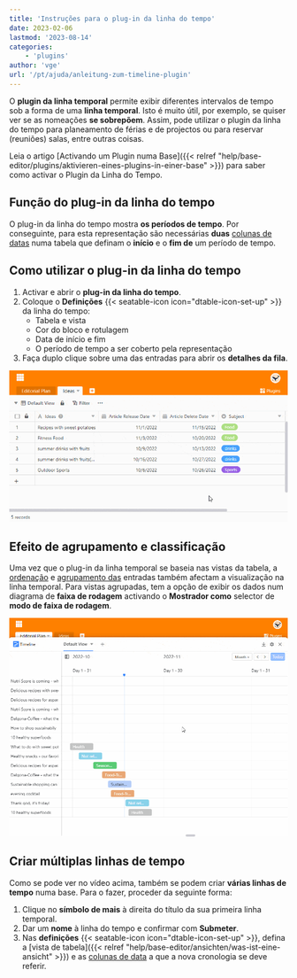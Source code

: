 ```yaml
---
title: 'Instruções para o plug-in da linha do tempo'
date: 2023-02-06
lastmod: '2023-08-14'
categories:
    - 'plugins'
author: 'vge'
url: '/pt/ajuda/anleitung-zum-timeline-plugin'
---
```


O **plugin da linha temporal** permite exibir diferentes intervalos de tempo sob a forma de uma **linha temporal**. Isto é muito útil, por exemplo, se quiser ver se as nomeações **se sobrepõem**. Assim, pode utilizar o plugin da linha do tempo para planeamento de férias e de projectos ou para reservar (reuniões) salas, entre outras coisas.

Leia o artigo [Activando um Plugin numa Base]({{< relref "help/base-editor/plugins/aktivieren-eines-plugins-in-einer-base" >}}) para saber como activar o Plugin da Linha do Tempo.

## Função do plug-in da linha do tempo

O plug-in da linha do tempo mostra **os períodos de tempo**. Por conseguinte, para esta representação são necessárias **duas** [colunas de datas](https://seatable.io/pt/docs/datum-dauer-und-personen/die-datum-spalte/) numa tabela que definam o **início** e o **fim de** um período de tempo.

## Como utilizar o plug-in da linha do tempo

1. Activar e abrir o **plug-in da linha do tempo**.
2. Coloque o **Definições** {{< seatable-icon icon="dtable-icon-set-up" >}} da linha do tempo:
    - Tabela e vista
    - Cor do bloco e rotulagem
    - Data de início e fim
    - O período de tempo a ser coberto pela representação
3. Faça duplo clique sobre uma das entradas para abrir os **detalhes da fila**.

![](images/timeline-plugin.gif)

## Efeito de agrupamento e classificação

Uma vez que o plug-in da linha temporal se baseia nas vistas da tabela, a [ordenação](https://seatable.io/pt/docs/ansichtsoptionen/sortieren-von-eintraegen-in-einer-ansicht/) e [agrupamento das](https://seatable.io/pt/docs/grundlagen-von-ansichten/ansichten-in-ordnern-gruppieren/) entradas também afectam a visualização na linha temporal. Para vistas agrupadas, tem a opção de exibir os dados num diagrama de **faixa de rodagem** activando o **Mostrador como** selector de **modo de faixa de rodagem**.

![Agrupamento de Plugin da Linha do Tempo](images/timeline-plugingroup-3.gif)

## Criar múltiplas linhas de tempo

Como se pode ver no vídeo acima, também se podem criar **várias linhas de tempo** numa base. Para o fazer, proceder da seguinte forma:

1. Clique no **símbolo de mais** à direita do título da sua primeira linha temporal.
2. Dar um **nome** à linha do tempo e confirmar com **Submeter**.
3. Nas **definições** {{< seatable-icon icon="dtable-icon-set-up" >}}, defina a [vista de tabela]({{< relref "help/base-editor/ansichten/was-ist-eine-ansicht" >}}) e as [colunas de data](https://seatable.io/pt/docs/datum-dauer-und-personen/die-datum-spalte/) a que a nova cronologia se deve referir.
